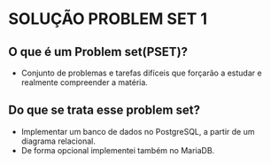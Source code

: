 # SOLUÇÃO PROBLEM SET 1

## O que é um Problem set(PSET)?

- Conjunto de problemas e tarefas difíceis que forçarão a estudar e realmente compreender a matéria.

## Do que se trata esse **problem set**?

- Implementar um banco de dados no PostgreSQL, a partir de um diagrama relacional.
- De forma opcional implementei também no MariaDB.

